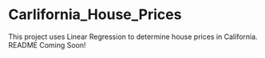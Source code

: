 # Carlifornia_House_Prices
This project uses Linear Regression to determine house prices in California. 
README Coming Soon!
